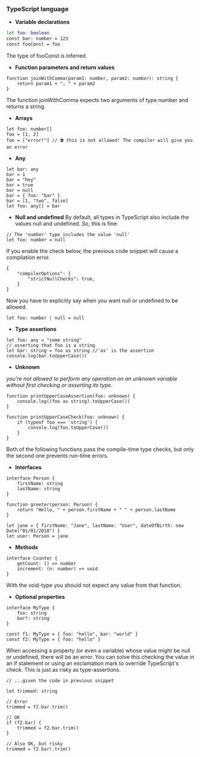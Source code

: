 ### TypeScript language
- **Variable declarations**
``` bash
let foo: boolean
const bar: number = 123
const fooConst = foo 
```
The type of fooConst is inferred.

- **Function parameters and return values**
```
function joinWithComma(param1: number, param2: number): string {
    return param1 + ", " + param2
}
```
The function joinWithComma expects two arguments of type number and returns a string.

- **Arrays**

```
let foo: number[]
foo = [1, 2]
foo = ["error!"] // ⛔ this is not allowed! The compiler will give you an error
```

- **Any**
```
let bar: any
bar = 1
bar = "hey"
bar = true
bar = null
bar = { foo: "bar" }
bar = [1, "two", false]
let foo: any[] = bar
```

- **Null and undefined**
By default, all types in TypeScript also include the values null and undefined. So, this is fine:
```
// The 'number' type includes the value 'null'
let foo: number = null
```
If you enable the check below, the previous code snippet will cause a compilation error.
```
{
    "compilerOptions": {
        "strictNullChecks": true,
    }
}
```
Now you have to explicitly say when you want null or undefined to be allowed.
```
let foo: number | null = null
```

- **Type assertions**
```
let foo: any = "some string"
// asserting that foo is a string
let bar: string = foo as string //'as' is the assertion
console.log(bar.toUpperCase())
```

- **Unknown**

*you're not allowed to perform any operation on an unknown variable without first checking or asserting its type.*
```
function printUpperCaseAssertion(foo: unknown) {
    console.log((foo as string).toUpperCase())
}

function printUpperCaseCheck(foo: unknown) {
    if (typeof foo === 'string') {
        console.log(foo.toUpperCase())
    }
}
```
Both of the following functions pass the compile-time type checks, but only the second one prevents run-time errors.

- **Interfaces**
```
interface Person {
    firstName: string
    lastName: string
}

function greeter(person: Person) {
    return "Hello, " + person.firstName + " " + person.lastName
}

let jane = { firstName: "Jane", lastName: "User", dateOfBirth: new Date("01/01/2010") }
let user: Person = jane
```

- **Methods**
```
interface Counter {
    getCount: () => number
    increment: (n: number) => void
}
```
With the void-type you should not expect any value from that function.

- **Optional properties**
```
interface MyType {
    foo: string
    bar?: string
}

const f1: MyType = { foo: "hello", bar: "world" }
const f2: MyType = { foo: "hello" }
```
When accessing a property (or even a variable) whose value might be null or undefined, there will be an error. You can solve this checking the value in an if statement or using an exclamation mark to override TypeScript's check. This is just as risky as type-assertions.
```
// ...given the code in previous snippet

let trimmed: string

// Error
trimmed = f2.bar.trim()

// OK
if (f2.bar) {
    trimmed = f2.bar.trim()
}

// Also OK, but risky
trimmed = f2.bar!.trim()
```